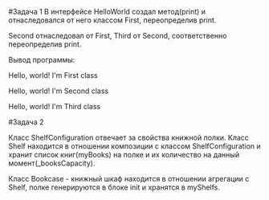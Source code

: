#Задача 1
В интерфейсе HelloWorld создал метод(print) и отнаследовался от него классом First, переопределив print. 

Second отнаследовал от First, Third от Second, соответственно переопределив print.

Вывод программы:

Hello, world! I'm First class

Hello, world! I'm Second class

Hello, world! I'm Third class

#Задача 2

Класс ShelfConfiguration отвечает за свойства книжной полки. Класс Shelf находится в отношении композиции с классом ShelfConfiguration и хранит список книг(myBooks) на полке и их количество на данный момент(_booksCapacity).
 
 Класс Bookcase - книжный шкаф находится в отношении агрегации с Shelf, полке генерируются в блоке init и хранятся в myShelfs.
 
